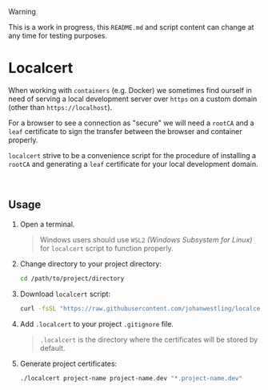 > [!WARNING]
> This is a work in progress, this `README.md` and script content can change at any time for testing purposes.

# Localcert

When working with `containers` (e.g. Docker) we sometimes find ourself in need of serving a local development server over `https` on a custom domain (other than `https://localhost`). 

For a browser to see a connection as "secure" we will need a `rootCA` and a `leaf` certificate to sign the transfer between the browser and container properly.

`localcert` strive to be a convenience script for the procedure of installing a `rootCA` and generating a `leaf` certificate for your local development domain.

<br>

## Usage

1. Open a terminal.
	
	> Windows users should use `WSL2` _(Windows Subsystem for Linux)_ for `localcert` script to function properly.

1. Change directory to your project directory:

	```bash
	cd /path/to/project/directory
	```

1. Download `localcert` script:
	
	```bash
	curl -fsSL "https://raw.githubusercontent.com/johanwestling/localcert/main/localcert" -o localcert
	```

1. Add `.localcert` to your project `.gitignore` file.

	> `.localcert` is the directory where the certificates will be stored by default.

1. Generate project certificates:
	
	```bash
	./localcert project-name project-name.dev "*.project-name.dev"
	```